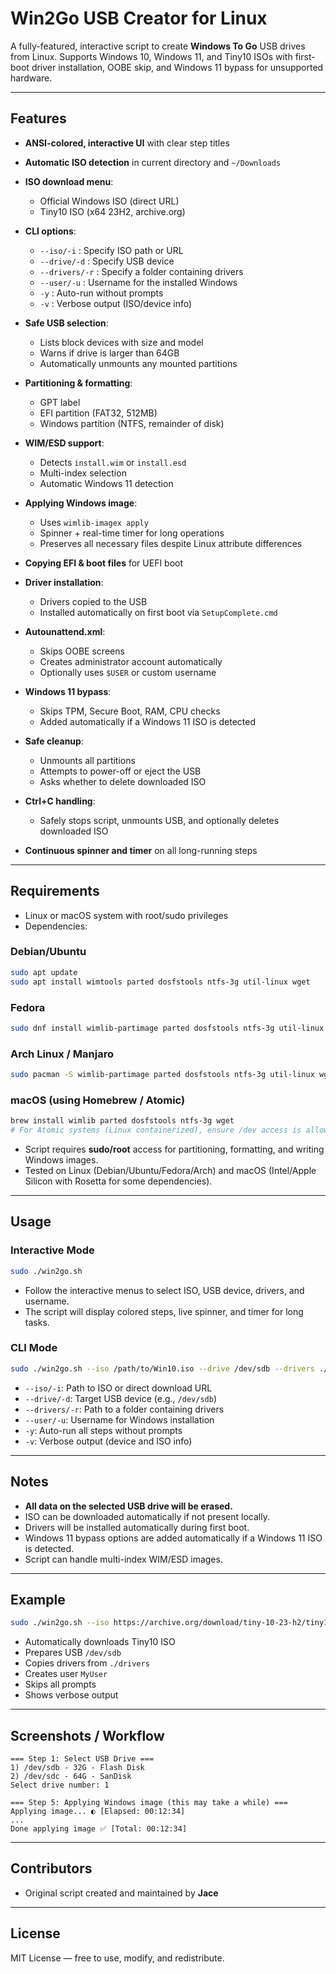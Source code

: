 # Win2Go USB Creator for Linux

A fully-featured, interactive script to create **Windows To Go** USB drives from Linux. Supports Windows 10, Windows 11, and Tiny10 ISOs with first-boot driver installation, OOBE skip, and Windows 11 bypass for unsupported hardware.

---

## Features

* **ANSI-colored, interactive UI** with clear step titles
* **Automatic ISO detection** in current directory and `~/Downloads`
* **ISO download menu**:

  * Official Windows ISO (direct URL)
  * Tiny10 ISO (x64 23H2, archive.org)
* **CLI options**:

  * `--iso/-i` : Specify ISO path or URL
  * `--drive/-d` : Specify USB device
  * `--drivers/-r` : Specify a folder containing drivers
  * `--user/-u` : Username for the installed Windows
  * `-y` : Auto-run without prompts
  * `-v` : Verbose output (ISO/device info)
* **Safe USB selection**:

  * Lists block devices with size and model
  * Warns if drive is larger than 64GB
  * Automatically unmounts any mounted partitions
* **Partitioning & formatting**:

  * GPT label
  * EFI partition (FAT32, 512MB)
  * Windows partition (NTFS, remainder of disk)
* **WIM/ESD support**:

  * Detects `install.wim` or `install.esd`
  * Multi-index selection
  * Automatic Windows 11 detection
* **Applying Windows image**:

  * Uses `wimlib-imagex apply`
  * Spinner + real-time timer for long operations
  * Preserves all necessary files despite Linux attribute differences
* **Copying EFI & boot files** for UEFI boot
* **Driver installation**:

  * Drivers copied to the USB
  * Installed automatically on first boot via `SetupComplete.cmd`
* **Autounattend.xml**:

  * Skips OOBE screens
  * Creates administrator account automatically
  * Optionally uses `$USER` or custom username
* **Windows 11 bypass**:

  * Skips TPM, Secure Boot, RAM, CPU checks
  * Added automatically if a Windows 11 ISO is detected
* **Safe cleanup**:

  * Unmounts all partitions
  * Attempts to power-off or eject the USB
  * Asks whether to delete downloaded ISO
* **Ctrl+C handling**:

  * Safely stops script, unmounts USB, and optionally deletes downloaded ISO
* **Continuous spinner and timer** on all long-running steps

---

## Requirements

* Linux or macOS system with root/sudo privileges
* Dependencies:

### Debian/Ubuntu

```bash
sudo apt update
sudo apt install wimtools parted dosfstools ntfs-3g util-linux wget
```

### Fedora

```bash
sudo dnf install wimlib-partimage parted dosfstools ntfs-3g util-linux wget
```

### Arch Linux / Manjaro

```bash
sudo pacman -S wimlib-partimage parted dosfstools ntfs-3g util-linux wget
```

### macOS (using Homebrew / Atomic)

```bash
brew install wimlib parted dosfstools ntfs-3g wget
# For Atomic systems (Linux containerized), ensure /dev access is allowed for USB
```

* Script requires **sudo/root** access for partitioning, formatting, and writing Windows images.
* Tested on Linux (Debian/Ubuntu/Fedora/Arch) and macOS (Intel/Apple Silicon with Rosetta for some dependencies).

---

## Usage

### Interactive Mode

```bash
sudo ./win2go.sh
```

* Follow the interactive menus to select ISO, USB device, drivers, and username.
* The script will display colored steps, live spinner, and timer for long tasks.

### CLI Mode

```bash
sudo ./win2go.sh --iso /path/to/Win10.iso --drive /dev/sdb --drivers ./drivers --user MyUser -y -v
```

* `--iso/-i`: Path to ISO or direct download URL
* `--drive/-d`: Target USB device (e.g., `/dev/sdb`)
* `--drivers/-r`: Path to a folder containing drivers
* `--user/-u`: Username for Windows installation
* `-y`: Auto-run all steps without prompts
* `-v`: Verbose output (device and ISO info)

---

## Notes

* **All data on the selected USB drive will be erased.**
* ISO can be downloaded automatically if not present locally.
* Drivers will be installed automatically during first boot.
* Windows 11 bypass options are added automatically if a Windows 11 ISO is detected.
* Script can handle multi-index WIM/ESD images.

---

## Example

```bash
sudo ./win2go.sh --iso https://archive.org/download/tiny-10-23-h2/tiny10%20x64%2023h2.iso --drive /dev/sdb --drivers ./drivers --user MyUser -y -v
```

* Automatically downloads Tiny10 ISO
* Prepares USB `/dev/sdb`
* Copies drivers from `./drivers`
* Creates user `MyUser`
* Skips all prompts
* Shows verbose output

---

## Screenshots / Workflow

```
=== Step 1: Select USB Drive ===
1) /dev/sdb - 32G - Flash Disk
2) /dev/sdc - 64G - SanDisk
Select drive number: 1

=== Step 5: Applying Windows image (this may take a while) ===
Applying image... ◐ [Elapsed: 00:12:34]
...
Done applying image ✅ [Total: 00:12:34]
```

---

## Contributors

* Original script created and maintained by **Jace**

---

## License

MIT License — free to use, modify, and redistribute.
